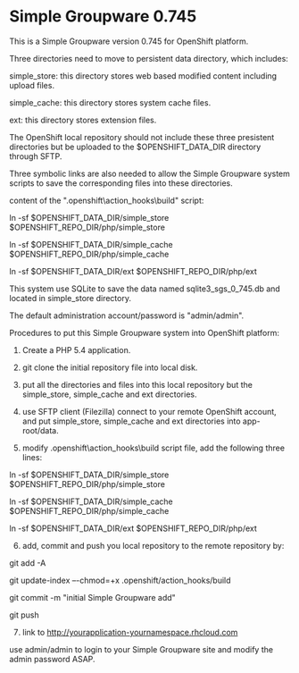 Simple Groupware 0.745
===================

This is a Simple Groupware version 0.745 for OpenShift platform. 

Three directories need to move to persistent data directory, which includes:

simple_store: this directory stores web based modified content including upload files.

simple_cache: this directory stores system cache files.

ext: this directory stores extension files.

The OpenShift local repository should not include these three presistent directories but be uploaded to the $OPENSHIFT_DATA_DIR directory through SFTP.

Three symbolic links are also needed to allow the Simple Groupware system scripts to save the corresponding files into these directories.

content of the ".openshift\action_hooks\build" script:

ln -sf $OPENSHIFT_DATA_DIR/simple_store $OPENSHIFT_REPO_DIR/php/simple_store

ln -sf $OPENSHIFT_DATA_DIR/simple_cache $OPENSHIFT_REPO_DIR/php/simple_cache

ln -sf $OPENSHIFT_DATA_DIR/ext $OPENSHIFT_REPO_DIR/php/ext

This system use SQLite to save the data named sqlite3_sgs_0_745.db and located in simple_store directory.

The default administration account/password is "admin/admin".

Procedures to put this Simple Groupware system into OpenShift platform:

1. Create a PHP 5.4 application.

2. git clone the initial repository file into local disk.

3. put all the directories and files into this local repository but the simple_store, simple_cache and ext directories.

4. use SFTP client (Filezilla) connect to your remote OpenShift account, and put simple_store, simple_cache and ext directories into app-root/data.

5. modify .openshift\action_hooks\build script file, add the following three lines:

ln -sf $OPENSHIFT_DATA_DIR/simple_store $OPENSHIFT_REPO_DIR/php/simple_store

ln -sf $OPENSHIFT_DATA_DIR/simple_cache $OPENSHIFT_REPO_DIR/php/simple_cache

ln -sf $OPENSHIFT_DATA_DIR/ext $OPENSHIFT_REPO_DIR/php/ext

6. add, commit and push you local repository to the remote repository by:

git add -A

git update-index –-chmod=+x .openshift/action_hooks/build

git commit -m "initial Simple Groupware add"

git push

7. link to http://yourapplication-yournamespace.rhcloud.com

use admin/admin to login to your Simple Groupware site and modify the admin password ASAP.
